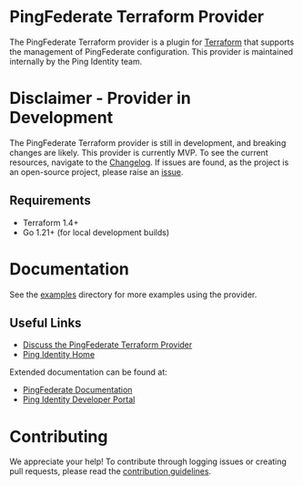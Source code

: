 # PingFederate Terraform Provider
The PingFederate Terraform provider is a plugin for [Terraform](https://www.terraform.io/) that supports the management of PingFederate configuration. This provider is maintained internally by the Ping Identity team.

# Disclaimer - Provider in Development
The PingFederate Terraform provider is still in development, and breaking changes are likely. This provider is currently MVP. To see the current resources, navigate to the [Changelog](CHANGELOG.md). If issues are found, as the project is an open-source project, please raise an [issue](https://github.com/pingidentity/terraform-provider-pingfederate/issues/new?assignees=&labels=bug&projects=&template=bug_report.md&title=).

## Requirements
* Terraform 1.4+
* Go 1.21+ (for local development builds)

# Documentation
See the [examples](examples/) directory for more examples using the provider.

## Useful Links
* [Discuss the PingFederate Terraform Provider](https://support.pingidentity.com/s/topic/0TO1W000000IF30WAG/pingdevops)
* [Ping Identity Home](https://www.pingidentity.com/en.html)

Extended documentation can be found at:
* [PingFederate Documentation](https://docs.pingidentity.com/r/en-us/pingfederate-112/pf_pingfederate_landing_page)
* [Ping Identity Developer Portal](https://developer.pingidentity.com/en.html)

# Contributing
We appreciate your help! To contribute through logging issues or creating pull requests, please read the [contribution guidelines](CONTRIBUTING.md).
